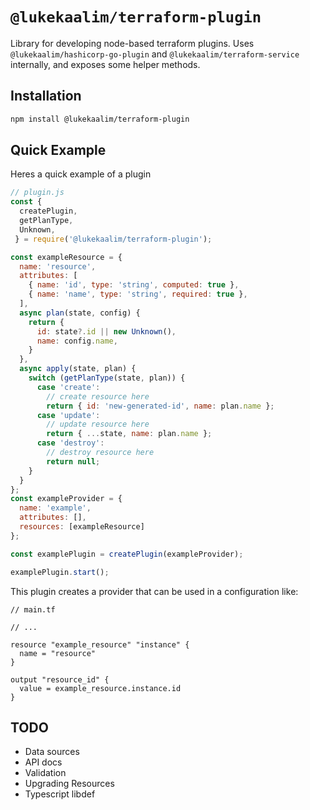# `@lukekaalim/terraform-plugin`

Library for developing node-based terraform plugins. Uses `@lukekaalim/hashicorp-go-plugin` and `@lukekaalim/terraform-service` internally, and exposes some helper methods.

## Installation
```bash
npm install @lukekaalim/terraform-plugin
```

## Quick Example
Heres a quick example of a plugin
```js
// plugin.js
const {
  createPlugin,
  getPlanType,
  Unknown,
 } = require('@lukekaalim/terraform-plugin');

const exampleResource = {
  name: 'resource',
  attributes: [
    { name: 'id', type: 'string', computed: true },
    { name: 'name', type: 'string', required: true },
  ],
  async plan(state, config) {
    return {
      id: state?.id || new Unknown(),
      name: config.name,
    }
  },
  async apply(state, plan) {
    switch (getPlanType(state, plan)) {
      case 'create':
        // create resource here
        return { id: 'new-generated-id', name: plan.name };
      case 'update':
        // update resource here
        return { ...state, name: plan.name };
      case 'destroy':
        // destroy resource here
        return null;
    }
  }
};
const exampleProvider = {
  name: 'example',
  attributes: [],
  resources: [exampleResource]
};

const examplePlugin = createPlugin(exampleProvider);

examplePlugin.start();
```
This plugin creates a provider that can be used in a configuration like:
```hcl
// main.tf

// ...

resource "example_resource" "instance" {
  name = "resource"
}

output "resource_id" {
  value = example_resource.instance.id
}
```

## TODO
 - Data sources
 - API docs
 - Validation
 - Upgrading Resources
 - Typescript libdef